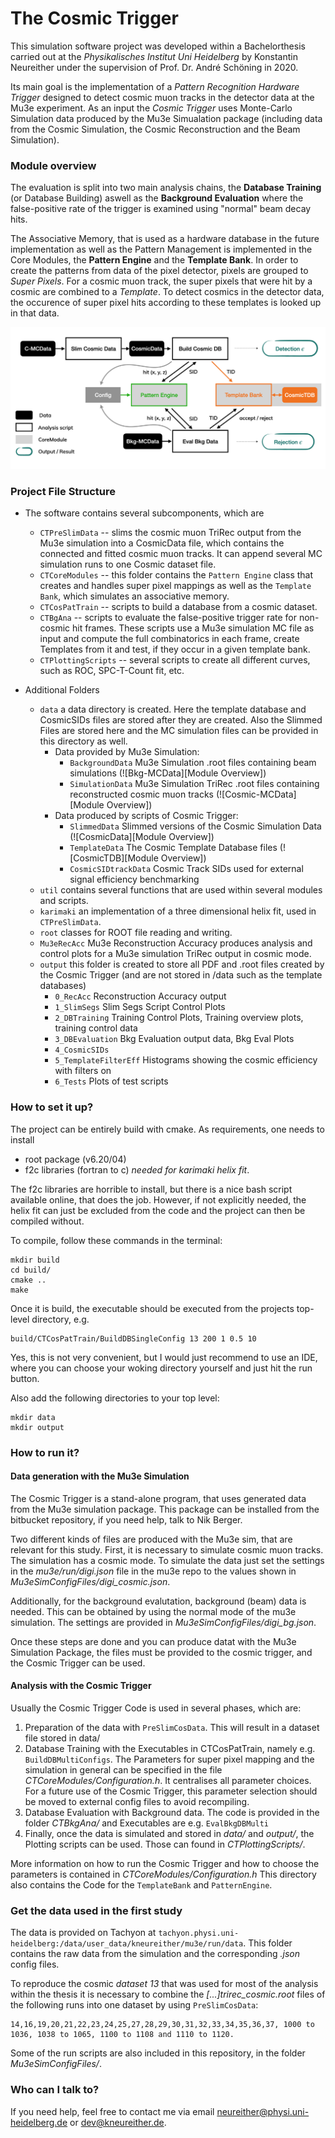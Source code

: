 # The Cosmic Trigger

This simulation software project was developed within a Bachelorthesis carried out at the *Physikalisches Institut Uni Heidelberg* by Konstantin Neureither under the supervision of Prof. Dr. André Schöning in 2020. 

Its main goal is the implementation of a *Pattern Recognition Hardware Trigger* designed to detect cosmic muon tracks in the detector data at the Mu3e experiment. As an input the *Cosmic Trigger* uses Monte-Carlo Simulation data produced by the Mu3e Simualation package (including data from the Cosmic Simulation, the Cosmic Reconstruction and the Beam Simulation). 


### Module overview

The evaluation is split into two main analysis chains, the **Database Training** (or Database Building) aswell as the **Background Evaluation** where the false-positive rate of the trigger is examined using "normal" beam decay hits.

The Associative Memory, that is used as a hardware database in the future implementation as well as the Pattern Management is implemented in the Core Modules, the **Pattern Engine** and the **Template Bank**. In order to create the patterns from data of the pixel detector, pixels are grouped to *Super Pixels*. For a cosmic muon track, the super pixels that were hit by a cosmic are combined to a *Template*. To detect cosmics in the detector data, the occurence of super pixel hits according to these templates is looked up in that data.


![Module Overview](img/Software_Module_Overview.png)


### Project File Structure

* The software contains several subcomponents, which are
    * ```CTPreSlimData``` -- slims the cosmic muon TriRec output from the Mu3e simulation into a CosmicData file, which contains the connected and fitted cosmic muon tracks. It can append several MC simulation runs to one Cosmic dataset file.
    * ```CTCoreModules``` -- this folder contains the ```Pattern Engine``` class that creates and handles super pixel mappings as well as the ```Template Bank```, which simulates an associative memory.
    * ```CTCosPatTrain``` -- scripts to build a database from a cosmic dataset.
    * ```CTBgAna``` -- scripts to evaluate the false-positive trigger rate for non-cosmic hit frames. These scripts use a Mu3e simulation MC file as input and compute the full combinatorics in each frame, create Templates from it and test, if they occur in a given template bank.
    * ```CTPlottingScripts``` -- several scripts to create all different curves, such as ROC, SPC-T-Count fit, etc.

* Additional Folders
    * ```data``` a data directory is created. Here the template database and CosmicSIDs files are stored after they are created. Also the Slimmed Files are stored here and the MC simulation files can be provided in this directory as well.
      * Data provided by Mu3e Simulation:
        * ```BackgroundData``` Mu3e Simulation .root files containing beam simulations (![Bkg-MCData][Module Overview])
        * ```SimulationData``` Mu3e Simulation TriRec .root files containing reconstructed cosmic muon tracks (![Cosmic-MCData][Module Overview])
      * Data produced by scripts of Cosmic Trigger:
        * ```SlimmedData``` Slimmed versions of the Cosmic Simulation Data (![CosmicData][Module Overview])
        * ```TemplateData``` The Cosmic Template Database files (![CosmicTDB][Module Overview])
        * ```CosmicSIDtrackData``` Cosmic Track SIDs used for external signal efficiency benchmarking
    * ```util``` contains several functions that are used within several modules and scripts.
    * ```karimaki``` an implementation of a three dimensional helix fit, used in ```CTPreSlimData```.
    * ```root``` classes for ROOT file reading and writing.
    * ```Mu3eRecAcc``` Mu3e Reconstruction Accuracy produces analysis and control plots for a Mu3e simulation TriRec output in cosmic mode.
    * ```output``` this folder is created to store all PDF and .root files created by the Cosmic Trigger (and are not stored in /data such as the template databases)
      * ```0_RecAcc``` Reconstruction Accuracy output
      * ```1_SlimSegs``` Slim Segs Script Control Plots
      * ```2_DBTraining``` Training Control Plots, Training overview plots, training control data
      * ```3_DBEvaluation``` Bkg Evaluation output data, Bkg Eval Plots 
      * ```4_CosmicSIDs``` 
      * ```5_TemplateFilterEff``` Histograms showing the cosmic efficiency with filters on
      * ```6_Tests``` Plots of test scripts
    

### How to set it up?

The project can be entirely build with cmake. As requirements, one needs to install

* root package (v6.20/04) 
* f2c libraries (fortran to c) *needed for karimaki helix fit*.

The f2c libraries are horrible to install, but there is a nice bash script available online, that does the job.
However, if not explicitly needed, the helix fit can just be excluded from the code and the project can then 
be compiled without.

To compile, follow these commands in the terminal:

```
mkdir build
cd build/
cmake ..
make
```

Once it is build, the executable should be executed from the projects top-level directory, e.g.

```
build/CTCosPatTrain/BuildDBSingleConfig 13 200 1 0.5 10
```

Yes, this is not very convenient, but I would just recommend to use an IDE, where you can choose your woking directory yourself and just hit the run button.

Also add the following directories to your top level:

```
mkdir data
mkdir output
```


### How to run it?

#### Data generation with the Mu3e Simulation

The Cosmic Trigger is a stand-alone program, that uses generated data from the Mu3e simulation package. 
This package can be installed from the bitbucket repository, if you need help, talk to Nik Berger.

Two different kinds of files are produced with the Mu3e sim, that are relevant for this study. 
First, it is necessary to simulate cosmic muon tracks. The simulation has a cosmic mode. To simulate the data just set 
the settings in the *mu3e/run/digi.json* file in the mu3e repo to the values shown in *Mu3eSimConfigFiles/digi_cosmic.json*.

Additionally, for the background evalutation, background (beam) data is needed. This can be obtained by using the normal 
mode of the mu3e simulation. The settings are provided in *Mu3eSimConfigFiles/digi_bg.json*. 

Once these steps are done and you can produce datat with the Mu3e Simulation Package, the files must be provided to the
cosmic trigger, and the Cosmic Trigger can be used.

#### Analysis with the Cosmic Trigger

Usually the Cosmic Trigger Code is used in several phases, which are:

1. Preparation of the data with ``PreSlimCosData``. This will result in a dataset file stored in data/
2. Database Training with the Executables in CTCosPatTrain, namely e.g. ```BuildDBMultiConfigs```. 
   The Parameters for super pixel mapping and the simulation in general can be specified in the file 
   *CTCoreModules/Configuration.h*. It centralises all parameter choices. For a future use of the Cosmic Trigger,
   this parameter selection should be moved to external config files to avoid recompiling.
3. Database Evaluation with Background data. The code is provided in the folder *CTBkgAna/* and Executables are e.g. ```EvalBkgDBMulti```
4. Finally, once the data is simulated and stored in *data/* and *output/*, the Plotting scripts can be used. Those can 
   found in *CTPlottingScripts/*. 
   
More information on how to run the Cosmic Trigger and how to choose the parameters is contained in *CTCoreModules/Configuration.h*
This directory also contains the Code for the ```TemplateBank``` and ```PatternEngine```.

### Get the data used in the first study

The data is provided on Tachyon at
```tachyon.physi.uni-heidelberg:/data/user_data/kneureither/mu3e/run/data```. This folder contains the raw data from 
the simulation and the corresponding *.json* config files. 

To reproduce the cosmic *dataset 13* that was used for most of the analysis within the thesis it is necessary to 
combine the *[...]trirec_cosmic.root* files of the following runs into one dataset by using ```PreSlimCosData```:

```
14,16,19,20,21,22,23,24,25,27,28,29,30,31,32,33,34,35,36,37, 1000 to 1036, 1038 to 1065, 1100 to 1108 and 1110 to 1120.
```

Some of the run scripts are also included in this repository, in the folder *Mu3eSimConfigFiles/*.


### Who can I talk to?
If you need help, feel free to contact me via email neureither@physi.uni-heidelberg.de or dev@kneureither.de.
